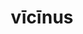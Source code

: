 ---
title: vīcīnus
meaning: neighboring, nearby
ch: 1
pos: totadjective
femstem: vīcīn
femend: a
neutstem: vīcīn
neutend: um
derivative: vicinity
---
